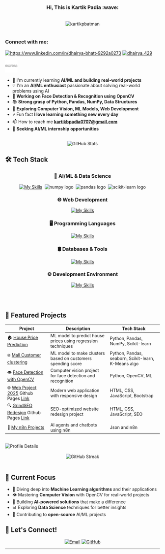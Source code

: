 <h3 align="center">Hi, This is Kartik Padia :wave: </h3>
<br>
 <div align="center">
  <img align="center" src="https://komarev.com/ghpvc/?username=kartikpbatman&label=Profile%20views&color=0e75b6&style=flat" alt="kartikpbatman" />   
 </div> 
 
 <br>
<h3 align="left">Connect with me:</h3> <p align="left"> <a href="#" target="blank"><img align="center" src="https://raw.githubusercontent.com/rahuldkjain/github-profile-readme-generator/master/src/images/icons/Social/linked-in-alt.svg" alt="https://www.linkedin.com/in/dhairya-bhatt-9292a0273" height="30" width="40" /></a> <a href="#" target="blank"><img align="center" src="https://raw.githubusercontent.com/rahuldkjain/github-profile-readme-generator/master/src/images/icons/Social/instagram.svg" alt="dhairya_429" height="30" width="40" /></a>

<a href="https://expressjs.com" target="_blank" rel="noreferrer"> <img src="https://raw.githubusercontent.com/devicons/devicon/master/icons/express/express-original-wordmark.svg" alt="express" width="40" height="40"/> </a>

<link rel="stylesheet" align="center" href="https://cdnjs.cloudflare.com/ajax/libs/font-awesome/6.6.0/css/all.min.css" integrity="sha512-Kc323vGBEqzTmouAECnVceyQqyqdsSiqLQISBL29aUW4U/M7pSPA/gEUZQqv1cwx4OnYxTxve5UMg5GT6L4JJg==" crossorigin="anonymous" referrerpolicy="no-referrer" />

- 🧠 I'm currently learning **AI/ML and building real-world projects**
- 💡 I'm an **AI/ML enthusiast** passionate about solving real-world problems using AI
- 🔭 **Working on Face Detection & Recognition using OpenCV**
- 📚 **Strong grasp of Python, Pandas, NumPy, Data Structures**
- 🌱 **Exploring Computer Vision, ML Models, Web Development**
- ⚡ Fun fact **I love learning something new every day**
- 📫 How to reach me **kartikbpadia0707@gmail.com**
- 💼 **Seeking AI/ML internship opportunities**
<br>

<div align="center">
  <img src="https://github-readme-stats.vercel.app/api?username=kartikpbatman&show_icons=true&theme=dracula&hide_border=true&bg_color=0D1117&title_color=FFFFFF&icon_color=9B59B6&text_color=C9D1D9" alt="GitHub Stats" />
</div>

## 🛠️ Tech Stack

<div align="center">

### 🤖 AI/ML & Data Science
[![My Skills](https://skillicons.dev/icons?i=py,opencv)](https://skillicons.dev)
<img/>
<img src="https://cdn.jsdelivr.net/gh/devicons/devicon/icons/numpy/numpy-original.svg" style="height:40px; width:auto;" alt="numpy logo" />
<img/>
<img src="https://cdn.jsdelivr.net/gh/devicons/devicon/icons/pandas/pandas-original.svg" style="height:40px; width:auto;" alt="pandas logo"  />
<img/>
<img src="https://upload.wikimedia.org/wikipedia/commons/0/05/Scikit_learn_logo_small.svg" style="height:40px; width:auto;" alt="scikit-learn logo"  />

### 🌐 Web Development
[![My Skills](https://skillicons.dev/icons?i=html,css,js,bootstrap,mysql)](https://skillicons.dev)

### 🖥️ Programming Languages
[![My Skills](https://skillicons.dev/icons?i=c,cpp,py)](https://skillicons.dev)

### 🛢️ Databases & Tools
[![My Skills](https://skillicons.dev/icons?i=mysql,git,github)](https://skillicons.dev)

### ⚙️ Development Environment
[![My Skills](https://skillicons.dev/icons?i=git,github,vscode,linux)](https://skillicons.dev)

</div>
<br>
<br>

## 📌 Featured Projects

<div align="center">
  
| Project | Description | Tech Stack |
|---------|-------------|------------|
| 🏠 [House Price Prediction](https://github.com/kartikpbatman/House_Price_Pred) | ML model to predict house prices using regression techniques | Python, Pandas, NumPy, Scikit-learn |
| ❄️ [Mall Customer clustering](https://github.com/kartikpbatman/SCT_ML_2)| ML model to make clusters based on customers spending score | Python, Pandas, seaborn, Scikit-learn, K-Means algo |
| 👁️ [Face Detection with OpenCV](https://github.com/kartikpbatman/OpenCV_Projects) | Computer vision project for face detection and recognition | Python, OpenCV, ML |
| 🌐 [Web Project 2025](https://github.com/kartikpbatman/Web_project_2025) Github Pages [Link](https://kartikpbatman.github.io/Web_project_2025/) | Modern web application with responsive design | HTML, CSS, JavaScript, Bootstrap |
| 🔍 [GrindSEO Redesign](https://github.com/kartikpbatman/seowebsite) Github Pages [Link](https://kartikpbatman.github.io/seowebsite/) | SEO-optimized website redesign project | HTML, CSS, JavaScript, SEO |
| 🤖 [My n8n Projects](https://github.com/kartikpbatman/n8n_projects) | AI agents and chatbots using n8n | Json and n8n|
</div>

<br>

<div style="display: flex; justify-content: space-between;">
  <img src="http://github-profile-summary-cards.vercel.app/api/cards/profile-details?username=kartikpbatman&theme=github_dark" alt="Profile Details" />
</div>

<br>

<div align="center">
  <img src="https://github-readme-streak-stats.herokuapp.com/?user=kartikpbatman&theme=dark&hide_border=true&background=0D1117&stroke=9B59B6&ring=9B59B6&fire=FF6B6B&currStreakLabel=FFFFFF" alt="GitHub Streak" />
</div>

<br>

## 🎯 Current Focus

- 🔬 Diving deep into **Machine Learning algorithms** and their applications
- 👁️ Mastering **Computer Vision** with OpenCV for real-world projects
- 🚀 Building **AI-powered solutions** that make a difference
- 📊 Exploring **Data Science** techniques for better insights
- 🌟 Contributing to **open-source** AI/ML projects

## 🤝 Let's Connect!

<div align="center">
  
[![Email](https://img.shields.io/badge/Email-kartikbpadia0707%40gmail.com-red?style=for-the-badge&logo=gmail&logoColor=white)](mailto:kartikbpadia0707@gmail.com)
[![GitHub](https://img.shields.io/badge/GitHub-kartikpbatman-black?style=for-the-badge&logo=github&logoColor=white)](https://github.com/kartikpbatman)

</div>

---

<!--<div align="center">
  <i>⚡ "The best way to predict the future is to create it with AI!" ⚡</i>
</div>

![](https://github.com/halfrost/halfrost/blob/master/icons/header_1.png)


--
<h1 align="center">Hi 👋, I'm Raj Vekariya</h1> <h3 align="center">A passionate developer from Rajkot</h3> <img align = "right" alt = "Coding" width = "400" src = "https://cdn.dribbble.com/users/1162077/screenshots/3848914/programmer.gif"> <p align="left"> <img src="https://komarev.com/ghpvc/?username=rajpatel-7&label=Profile%20views&color=0e75b6&style=flat" alt="rajpatel-7" /> </p>
🌱 I’m currently learning Flutter,Python,Database Management

💬 Ask me about Data Structure, Javascript, Java, SQL, C, HTML, CSS

📫 How to reach me rajvekariya58@gmail.com-->

<!--<h3 align="left">Connect with me:</h3> <p align="left"> <a href="#" target="blank"><img align="center" src="https://raw.githubusercontent.com/rahuldkjain/github-profile-readme-generator/master/src/images/icons/Social/linked-in-alt.svg" alt="https://www.linkedin.com/in/dhairya-bhatt-9292a0273" height="30" width="40" /></a> <a href="#" target="blank"><img align="center" src="https://raw.githubusercontent.com/rahuldkjain/github-profile-readme-generator/master/src/images/icons/Social/instagram.svg" alt="dhairya_429" height="30" width="40" /></a> </p> <h3 align="left">Languages and Tools:</h3> <p align="left"> <a href="https://getbootstrap.com" target="_blank" rel="noreferrer"> <img src="https://raw.githubusercontent.com/devicons/devicon/master/icons/bootstrap/bootstrap-plain-wordmark.svg" alt="bootstrap" width="40" height="40"/> </a> <a href="https://www.cprogramming.com/" target="_blank" rel="noreferrer"> <img src="https://raw.githubusercontent.com/devicons/devicon/master/icons/c/c-original.svg" alt="c" width="40" height="40"/> </a> <a href="https://www.w3schools.com/css/" target="_blank" rel="noreferrer"> <img src="https://raw.githubusercontent.com/devicons/devicon/master/icons/css3/css3-original-wordmark.svg" alt="css3" width="40" height="40"/> </a> <a href="https://expressjs.com" target="_blank" rel="noreferrer"> <img src="https://raw.githubusercontent.com/devicons/devicon/master/icons/express/express-original-wordmark.svg" alt="express" width="40" height="40"/> </a> <a href="https://www.w3.org/html/" target="_blank" rel="noreferrer"> <img src="https://raw.githubusercontent.com/devicons/devicon/master/icons/html5/html5-original-wordmark.svg" alt="html5" width="40" height="40"/> </a> <a href="https://www.java.com" target="_blank" rel="noreferrer"> <img src="https://raw.githubusercontent.com/devicons/devicon/master/icons/java/java-original.svg" alt="java" width="40" height="40"/> </a> <a href="https://developer.mozilla.org/en-US/docs/Web/JavaScript" target="_blank" rel="noreferrer"> <img src="https://raw.githubusercontent.com/devicons/devicon/master/icons/javascript/javascript-original.svg" alt="javascript" width="40" height="40"/> </a> <a href="https://www.mongodb.com/" target="_blank" rel="noreferrer"> <img src="https://raw.githubusercontent.com/devicons/devicon/master/icons/mongodb/mongodb-original-wordmark.svg" alt="mongodb" width="40" height="40"/> </a> <a href="https://www.mysql.com/" target="_blank" rel="noreferrer"> <img src="https://raw.githubusercontent.com/devicons/devicon/master/icons/mysql/mysql-original-wordmark.svg" alt="mysql" width="40" height="40"/> </a> <a href="https://nodejs.org" target="_blank" rel="noreferrer"> <img src="https://raw.githubusercontent.com/devicons/devicon/master/icons/nodejs/nodejs-original-wordmark.svg" alt="nodejs" width="40" height="40"/> </a> <a href="https://postman.com" target="_blank" rel="noreferrer"> <img src="https://www.vectorlogo.zone/logos/getpostman/getpostman-icon.svg" alt="postman" width="40" height="40"/> </a> <a href="https://reactjs.org/" target="_blank" rel="noreferrer"> <img src="https://raw.githubusercontent.com/devicons/devicon/master/icons/react/react-original-wordmark.svg" alt="react" width="40" height="40"/> </a> </p> <p><img align="left" src="https://github-readme-stats.vercel.app/api/top-langs?username=rajpatel-7&show_icons=true&theme=dark&hide_border=true&bg_color=0D1117&locale=en&layout=compact" alt="Top languages" /></p> <div align="center"> <img src="https://github-readme-stats.vercel.app/api?username=rajpatel-7&show_icons=true&theme=dark&hide_border=true&bg_color=0D1117&title_color=FFFFFF&icon_color=9B59B6&text_color=C9D1D9" alt="GitHub Stats" /> </div> <div align="center"> <img src="https://github-readme-streak-stats.herokuapp.com/?user=rajpatel-7&theme=dark&hide_border=true&background=0D1117&ring=9B59B6&fire=9B59B6&currStreakNum=C9D1D9&currStreakLabel=FFFFFF" alt="GitHub Streak" /> </div> <img src="https://github.com/Anmol-Baranwal/Cool-GIFs-For-GitHub/assets/74038190/d48893bd-0757-481c-8d7e-ba3e163feae7" /> change
x-->

